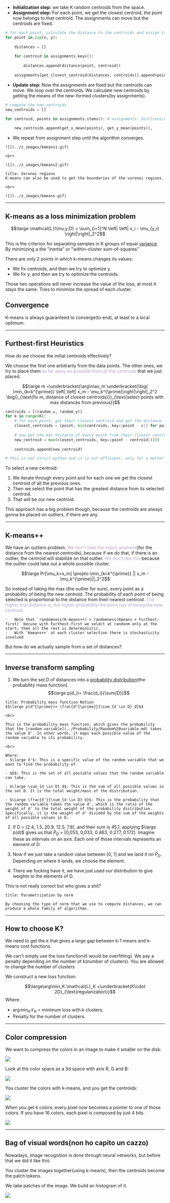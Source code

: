 - **Initialization step:** we take K random centroids from the space.
- **Assignment step:** For each point, we get the closest centroid, the point now belongs to that centroid. The assignments can move but the centroids are fixed.

```python
# for each point, calculate the distance to the centroids and assign it to the closest centroid
for point in zip(x, y):
	
	distances = []
	
	for centroid in assignments.keys():
		
		distances.append(distance(point, centroid))
		
	assignments[get_closest_centroid(distances, centroids)].append(point)
```

- **Update step:** Now the assignments are fixed but the centroids can move. We loop over the centroids. We calculate new centroids by getting the means of the new-formed clusters(by assignments).

```python
# compute the new centroids
new_centroids = []

for centroid, points in assignments.items(): # assignments: dict[centroid, points]
	
	new_centroids.append(get_x_mean(points), get_y_mean(points)),
```

- We repeat from assignment step until the algorithm converges.


```ad-example
![](../z_images/kmeans1.gif)

<br>

![](../z_images/kmeans2.gif)
```

```ad-note
title: Voronoi regions
K-means can also be used to get the boundaries of the voronoi regions.

<br>

![](../z_images/kmeans.gif)
```

---

## K-means as a loss minimization problem

$$\large \mathcal{L}(\mu,y;D) = \sum_{i=1}^N \left| \left| x_i - \mu_{y_i} \right|\right|_2^2$$

This is the criterion for separating samples in K groups of equal [variance](../Statistics/Variance.md). By minimizing a the "inertia" or "within-cluster sum-of-squares"

There are only 2 points in which k-means changes its values:

- We fix centroids, and then we try to optimize y.
- We fix y, and then we try to optimize the centroids.

Those two operations will never increase the value of the loss, at most it stays the same.
Tries to minimize the spread of each cluster.


## Convergence

K-means is always guaranteed to converge(to end), at least to a local optimum.

---

## Furthest-first Heuristics

How do we choose the initial centroids effectively?

We choose the first one arbitrarily from the data points.
The other ones, we try to place them <font color="#b2a2c7">as far away as possible from all the centroids</font> that we just placed.

$$\large m =\underbracket{\arg\max_m \underbracket{\big( \min_{k<k^{\prime}} \left| \left| x_m - \mu_k^{\prime}\right|\right|_2^2 \big)}_{\text{fix m, distance of closest centroids}}}_{\text{select points with max distances from previous}}$$


```python
centroids = [(random_x, random_y)]
for k in range(K):
	# for each point, get their closest centroid and get the distance from it
	closest_centroids = [point, min(centroids, key=|point - c|) for point in points]
	
	# now get the max distance of every point from their closest centroid
	new_centroid = max(closest_centroids, key=|point - centroid|)[0]
	
	centroids.append(new_centroid)

# this is not strict python and it is not efficient, only for a better understanding.
```

To select a new centroid:
1. We iterate through every point and for each one we get the closest centroid of all the previous ones.
2. Then we select the point that has the greatest distance from its selected centroid.
3. That will be our new centroid.

This approach has a big problem though, because the centroids are always gonna be placed on outliers, if there are any.

---

## K-means++

We have an outliers problem. 
<font color="#b2a2c7">We don't take the max() anymore</font>(for the distance from the nearest centroids), because if we do that, if there is an outlier, the centroid will stabilize on that outlier.
<font color="#b2a2c7">We don't like this</font> because the outlier could take out a whole possible cluster.

$$\large Pr[\mu_k=x_m] \propto \min_{k<k^{\prime}} || x_m - \mu_k^{\prime}||_2^2$$

So instead of taking the max (the outlier for sure), every point as a probability of being the new centroid.
The probability of each point of being selected is proportional to the distance from their nearest centroid.
<font color="#b2a2c7">The higher this distance is, the higher probability the point has of being the new centroid.</font>

```ad-note
-   Note that `randomness(K-means++) > randomness(Kmeans + Furthest-first)` becuse with Furthest-first we select at randonm only at the start; then all the rest is deterministic.
-   With `Kmeans++` at each cluster selection there is stochasticity involved
```


But how do we actually sample from a set of distances?

---

## Inverse transform sampling

1. We turn the set D of distances into a [probability distribution](../Probability/Probability%20distribution.md)(the probability mass function).
	$$\large p(d_i)= \frac{d_i}{\sum{D}}$$
	
```ad-seealso
title: Probability mass function Notion
$$\large p(d^{\prime})= \frac{d^{\prime}}{\sum_{d \in D} d}$$

<br>

This is the probability mass function, which gives the probability that the [random variable](../Probability/Random%20variable.md) takes the value d'. In other words, it maps each possible value of the random variable to its probability.

<br>

Where:
- $\large d'$: This is a specific value of the random variable that we want to find the probability of.
    
- $D$: This is the set of all possible values that the random variable can take.
    
- $\large \sum_{d \in D} d$: This is the sum of all possible values in the set D. It is the total weight/mass of the distribution.
    
- $\Large \frac{d'}{\sum_{d \in D} d}$: This is the probability that the random variable takes the value d', which is the ratio of the weight of d' to the total weight of the probability distribution. Specifically, it is the weight of d' divided by the sum of the weights of all possible values in D.

```
	
2. If D = [2.4, 1.5, 20.9, 12.5, 7.8], and their sum is 45,1, applying $\large p(d)$ gives us that $P_D$ = [0,053, 0,033, 0.463, 0.277, 0.172]. Imagine these as intervals on an axis. Each one of those intervals represents an element of D.
	
3. Now if we just take a random value between [0, 1] and we land it on $P_D$. Depending on where it lands, we choose the element. 
	
4. There we fucking have it, we have just used our distribution to give weights to the elements of D.

This is not really correct but who gives a shit?



```ad-info
title: Parametrization by norm

By choosing the type of norm that we use to compute distances, we can produce a whole family of algorithms.
```


---

## How to choose K?

We need to get the k that gives a large gap between k-1 means and k-means cost functions.

We can't simply use the loss function(it would be overfitting).
We pay a penalty depending on the number of k(number of clusters).
You are allowed to change the number of clusters


We construct a new loss function:

$$\large\arg\min_K \mathcal{L}_K +\underbracket{K\cdot 2D}_{\text{regularization}}$$
Where:
- $\arg\min_K \mathcal{L}_K$ = minimum loss with k clusters.
- Penalty for the number of clusters.

---

## Color compression

We want to compress the colors in an image to make it smaller on the disk:

![](../z_images/Pasted%20image%2020230328155125.png)


Look at the color space as a 3d space with axis R, G and B:

![](../z_images/Pasted%20image%2020230328155138.png)


You cluster the colors with k-means, and you get the centroids:

![](../z_images/Pasted%20image%2020230328155207.png)


When you get k colors, every pixel now becomes a pointer to one of those colors. If you have 16 colors, each pixel is composed by just 4 bits.

![](../z_images/Pasted%20image%2020230328155323.png)

---

## Bag of visual words(non ho capito un cazzo)

Nowadays, image recognition is done through neural networks, but before that we did it like this:

You cluster the images together(using k-means), then the centroids become the patch tokens.

We take patches of the image. We build an histogram of it.

![](../z_images/Pasted%20image%2020230328155917.png)